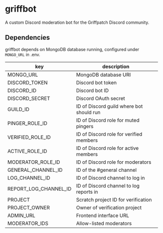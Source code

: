 # griffbot
A custom Discord moderation bot for the Griffpatch Discord community.

## Dependencies
griffbot depends on MongoDB database running, configured under `MONGO_URL` in .env.

| key                   | description                                 |
| -------------------   | ------------------------------------------- |
| MONGO_URL             | MongoDB database URI                        |
| DISCORD_TOKEN         | Discord bot token                           |
| DISCORD_ID            | Discord bot ID                              |
| DISCORD_SECRET        | Discord OAuth secret                        |
| GUILD_ID              | ID of Discord guild where bot should run    |
| PINGER_ROLE_ID        | ID of Discord role for muted pingers        |
| VERIFIED_ROLE_ID      | ID of Discord role for verified members     |
| ACTIVE_ROLE_ID        | ID of Discord role for active members       |
| MODERATOR_ROLE_ID     | ID of Discord role for moderators           |
| GENERAL_CHANNEL_ID    | ID of the #general channel                  |
| LOG_CHANNEL_ID        | ID of Discord channel to log in             |
| REPORT_LOG_CHANNEL_ID | ID of Discord channel to log reports in     |
| PROJECT               | Scratch project ID for verification         |
| PROJECT_OWNER         | Owner of verification project               |
| ADMIN_URL             | Frontend interface URL                      |
| MODERATOR_IDS         | Allow-listed moderators                     |